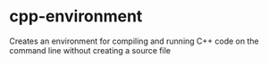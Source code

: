 # cpp-environment
Creates an environment for compiling and running C++ code on the command line without creating a source file

